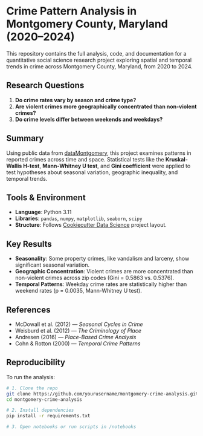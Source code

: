# Crime Pattern Analysis in Montgomery County, Maryland (2020–2024)

This repository contains the full analysis, code, and documentation for a quantitative social science research project exploring spatial and temporal trends in crime across Montgomery County, Maryland, from 2020 to 2024.

##  Research Questions

1. **Do crime rates vary by season and crime type?**
2. **Are violent crimes more geographically concentrated than non-violent crimes?**
3. **Do crime levels differ between weekends and weekdays?**

##  Summary

Using public data from [dataMontgomery](https://data.montgomerycountymd.gov), this project examines patterns in reported crimes across time and space. Statistical tests like the **Kruskal-Wallis H-test**, **Mann-Whitney U test**, and **Gini coefficient** were applied to test hypotheses about seasonal variation, geographic inequality, and temporal trends.

##  Tools & Environment

- **Language**: Python 3.11  
- **Libraries**: `pandas`, `numpy`, `matplotlib`, `seaborn`, `scipy`  
- **Structure**: Follows [Cookiecutter Data Science](https://drivendata.github.io/cookiecutter-data-science/) project layout.


##  Key Results

- **Seasonality**: Some property crimes, like vandalism and larceny, show significant seasonal variation.
- **Geographic Concentration**: Violent crimes are more concentrated than non-violent crimes across zip codes (Gini = 0.5863 vs. 0.5376).
- **Temporal Patterns**: Weekday crime rates are statistically higher than weekend rates (p = 0.0035, Mann-Whitney U test).

##  References

- McDowall et al. (2012) — *Seasonal Cycles in Crime*
- Weisburd et al. (2012) — *The Criminology of Place*
- Andresen (2016) — *Place-Based Crime Analysis*
- Cohn & Rotton (2000) — *Temporal Crime Patterns*

##  Reproducibility

To run the analysis:

```bash
# 1. Clone the repo
git clone https://github.com/yourusername/montgomery-crime-analysis.git
cd montgomery-crime-analysis

# 2. Install dependencies
pip install -r requirements.txt

# 3. Open notebooks or run scripts in /notebooks




